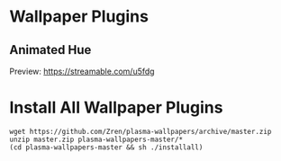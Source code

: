 # Wallpaper Plugins

## Animated Hue

Preview: https://streamable.com/u5fdg


# Install All Wallpaper Plugins

```
wget https://github.com/Zren/plasma-wallpapers/archive/master.zip
unzip master.zip plasma-wallpapers-master/*
(cd plasma-wallpapers-master && sh ./installall)
```
